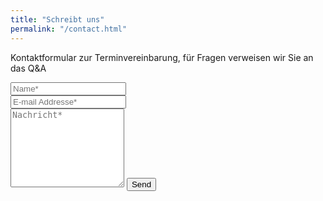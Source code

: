 ```yaml
---
title: "Schreibt uns"
permalink: "/contact.html"
---
```


<form action="https://formspree.io/ich.sag.nix@web.de" method="POST">    
<p class="mb-4">Kontaktformular zur Terminvereinbarung, für Fragen verweisen wir Sie an das Q&A</p>
<div class="form-group row">
<div class="col-md-6">
<input class="form-control" type="text" name="name" placeholder="Name*" required>
</div>
<div class="col-md-6">
<input class="form-control" type="email" name="_replyto" placeholder="E-mail Addresse*" required>
</div>
</div>
<textarea rows="8" class="form-control mb-3" name="message" placeholder="Nachricht*" required></textarea>    
<input class="btn btn-success" type="submit" value="Send">
</form>